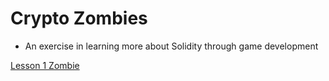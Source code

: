 # Crypto Zombies

- An exercise in learning more about Solidity through game development

[Lesson 1 Zombie](https://share.cryptozombies.io/en/lesson/1/share/h0plyn)
